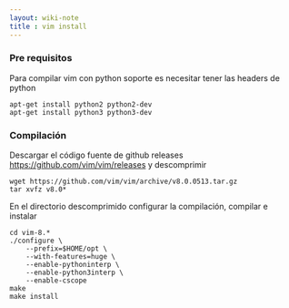 ```yaml
---
layout: wiki-note
title : vim install
---
```


### Pre requisitos

Para compilar vim con python soporte es necesitar tener las headers de python

    apt-get install python2 python2-dev
    apt-get install python3 python3-dev

### Compilación

Descargar el código fuente de github releases https://github.com/vim/vim/releases y descomprimir

    wget https://github.com/vim/vim/archive/v8.0.0513.tar.gz
    tar xvfz v8.0*

En el directorio descomprimido configurar la compilación, compilar e instalar

    cd vim-8.*
    ./configure \
        --prefix=$HOME/opt \
        --with-features=huge \
        --enable-pythoninterp \
        --enable-python3interp \
        --enable-cscope
    make
    make install
